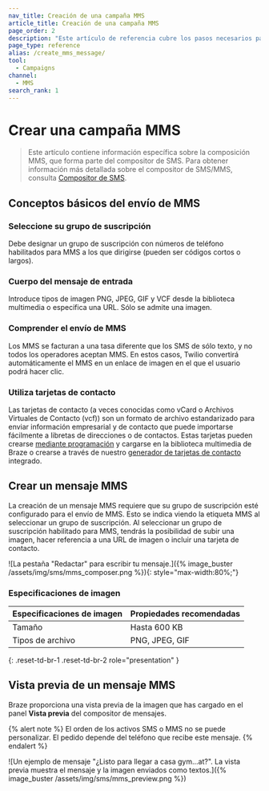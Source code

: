 ```yaml
---
nav_title: Creación de una campaña MMS
article_title: Creación de una campaña MMS
page_order: 2
description: "Este artículo de referencia cubre los pasos necesarios para crear, enviar y obtener una vista previa de un mensaje MMS."
page_type: reference
alias: /create_mms_message/
tool:
  - Campaigns
channel:
  - MMS
search_rank: 1  
---
```


# Crear una campaña MMS

> Este artículo contiene información específica sobre la composición MMS, que forma parte del compositor de SMS. Para obtener información más detallada sobre el compositor de SMS/MMS, consulta [Compositor de SMS]({{site.baseurl}}/user_guide/message_building_by_channel/sms_mms_rcs/sms/create/).

## Conceptos básicos del envío de MMS

### Seleccione su grupo de suscripción

Debe designar un grupo de suscripción con números de teléfono habilitados para MMS a los que dirigirse (pueden ser códigos cortos o largos).

### Cuerpo del mensaje de entrada

Introduce tipos de imagen PNG, JPEG, GIF y VCF desde la biblioteca multimedia o especifica una URL. Sólo se admite una imagen.

### Comprender el envío de MMS

Los MMS se facturan a una tasa diferente que los SMS de sólo texto, y no todos los operadores aceptan MMS. En estos casos, Twilio convertirá automáticamente el MMS en un enlace de imagen en el que el usuario podrá hacer clic.

### Utiliza tarjetas de contacto

Las tarjetas de contacto (a veces conocidas como vCard o Archivos Virtuales de Contacto (vcf)) son un formato de archivo estandarizado para enviar información empresarial y de contacto que puede importarse fácilmente a libretas de direcciones o de contactos. Estas tarjetas pueden crearse [mediante programación](https://www.twilio.com/blog/send-vcard-twilio-sms) y cargarse en la biblioteca multimedia de Braze o crearse a través de nuestro [generador de tarjetas de contacto]({{site.baseurl}}/user_guide/message_building_by_channel/sms_mms_rcs/mms/contact_card/) integrado.

## Crear un mensaje MMS

La creación de un mensaje MMS requiere que su grupo de suscripción esté configurado para el envío de MMS. Esto se indica viendo la etiqueta MMS al seleccionar un grupo de suscripción. Al seleccionar un grupo de suscripción habilitado para MMS, tendrás la posibilidad de subir una imagen, hacer referencia a una URL de imagen o incluir una tarjeta de contacto.

![La pestaña "Redactar" para escribir tu mensaje.]({% image_buster /assets/img/sms/mms_composer.png %}){: style="max-width:80%;"}

### Especificaciones de imagen

| **Especificaciones de imagen** | **Propiedades recomendadas** |
|--------------------------|----------------------------|
| Tamaño                     | Hasta 600 KB        |
| Tipos de archivo               | PNG, JPEG, GIF             |
{: .reset-td-br-1 .reset-td-br-2 role="presentation" }

## Vista previa de un mensaje MMS

Braze proporciona una vista previa de la imagen que has cargado en el panel **Vista previa** del compositor de mensajes. 

{% alert note %}
El orden de los activos SMS o MMS no se puede personalizar. El pedido depende del teléfono que recibe este mensaje.
{% endalert %}

![Un ejemplo de mensaje "¿Listo para llegar a casa gym...at?". La vista previa muestra el mensaje y la imagen enviados como textos.]({% image_buster /assets/img/sms/mms_preview.png %})
